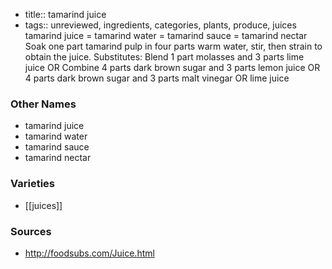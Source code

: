 - title:: tamarind juice
- tags:: unreviewed, ingredients, categories, plants, produce, juices
tamarind juice = tamarind water = tamarind sauce = tamarind nectar Soak one part tamarind pulp in four parts warm water, stir, then strain to obtain the juice. Substitutes: Blend 1 part molasses and 3 parts lime juice OR Combine 4 parts dark brown sugar and 3 parts lemon juice OR 4 parts dark brown sugar and 3 parts malt vinegar OR lime juice

### Other Names

* tamarind juice
* tamarind water
* tamarind sauce
* tamarind nectar

### Varieties

* [[juices]]

### Sources
* http://foodsubs.com/Juice.html
